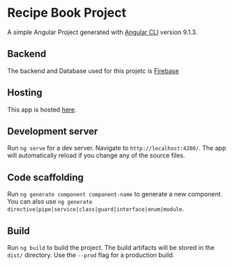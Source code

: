 # Recipe Book Project

A simple Angular Project generated with [Angular CLI](https://github.com/angular/angular-cli) version 9.1.3.

## Backend

The backend and Database used for this projetc is [Firebase](https://firebase.google.com/)

## Hosting

This app is hosted [here](https://recipe-book-565df.web.app/).

## Development server

Run `ng serve` for a dev server. Navigate to `http://localhost:4200/`. The app will automatically reload if you change any of the source files.

## Code scaffolding

Run `ng generate component component-name` to generate a new component. You can also use `ng generate directive|pipe|service|class|guard|interface|enum|module`.

## Build

Run `ng build` to build the project. The build artifacts will be stored in the `dist/` directory. Use the `--prod` flag for a production build.
